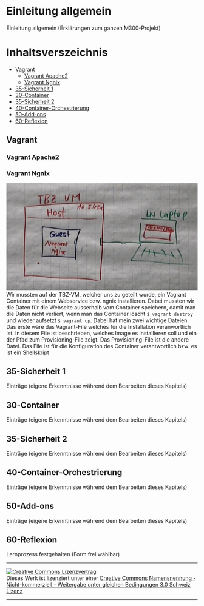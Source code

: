 # Einleitung allgemein<!-- omit in toc -->
Einleitung allgemein (Erklärungen zum ganzen M300-Projekt)

# Inhaltsverszeichnis<!-- omit in toc -->
- [Vagrant](#vagrant)
  - [Vagrant Apache2](#vagrant-apache2)
  - [Vagrant Ngnix](#vagrant-ngnix)
- [35-Sicherheit 1](#35-sicherheit-1)
- [30-Container](#30-container)
- [35-Sicherheit 2](#35-sicherheit-2)
- [40-Container-Orchestrierung](#40-container-orchestrierung)
- [50-Add-ons](#50-add-ons)
- [60-Reflexion](#60-reflexion)

## Vagrant

### Vagrant Apache2


### Vagrant Ngnix
![Netzwerkplan](img/ngnix.jpg)
Wir mussten auf der TBZ-VM, welcher uns zu geteilt wurde, ein Vagrant Container mit einem Webservice bzw. ngnix installieren. Dabei mussten wir die Daten für die Webseite ausserhalb vom Container speichern, damit man die Daten nicht verliert, wenn man das Container löscht `$ vagrant destroy`  und wieder aufsetzt `$ vagrant up`. Dabei hat mein zwei wichtige Dateien. Das erste wäre das Vagrant-File welches für die Installation veranwortlich ist. In diesem File ist beschrieben, welches Image es installieren soll und ein der Pfad zum Provisioning-File zeigt. Das Provisioning-File ist die andere Datei. Das File ist für die Konfiguration des Container verantwortlich bzw. es ist ein Shellskript 

## 35-Sicherheit 1
Einträge (eigene Erkenntnisse während dem Bearbeiten dieses Kapitels)

## 30-Container
Einträge (eigene Erkenntnisse während dem Bearbeiten dieses Kapitels)

## 35-Sicherheit 2
Einträge (eigene Erkenntnisse während dem Bearbeiten dieses Kapitels)

## 40-Container-Orchestrierung
Einträge (eigene Erkenntnisse während dem Bearbeiten dieses Kapitels)

## 50-Add-ons 
Einträge (eigene Erkenntnisse während dem Bearbeiten dieses Kapitels)

## 60-Reflexion
Lernprozess festgehalten (Form frei wählbar)


- - -
<a rel="license" href="http://creativecommons.org/licenses/by-nc-sa/3.0/ch/"><img alt="Creative Commons Lizenzvertrag" style="border-width:0" src="https://i.creativecommons.org/l/by-nc-sa/3.0/ch/88x31.png" /></a><br />Dieses Werk ist lizenziert unter einer <a rel="license" href="http://creativecommons.org/licenses/by-nc-sa/3.0/ch/">Creative Commons Namensnennung - Nicht-kommerziell - Weitergabe unter gleichen Bedingungen 3.0 Schweiz Lizenz</a>

- - -
